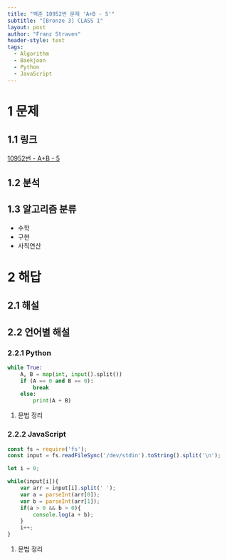 ```yaml
---
title: "백준 10952번 문제 'A+B - 5'"
subtitle: "[Bronze 3] CLASS 1"
layout: post
author: "Franz Straven"
header-style: text
tags:
  - Algorithm
  - Baekjoon
  - Python
  - JavaScript
---
```


# 1 문제

## 1.1 링크

[10952번 - A+B - 5](https://www.acmicpc.net/problem/10952)

## 1.2 분석

## 1.3 알고리즘 분류

- 수학
- 구현
- 사칙연산

# 2 해답

## 2.1 해설

## 2.2 언어별 해설

### 2.2.1 Python

```python
while True:
    A, B = map(int, input().split())
    if (A == 0 and B == 0):
        break
    else:
        print(A + B)
```

1. 문법 정리

### 2.2.2 JavaScript

```jsx
const fs = require('fs');
const input = fs.readFileSync('/dev/stdin').toString().split('\n');

let i = 0;

while(input[i]){
    var arr = input[i].split(' ');
    var a = parseInt(arr[0]);
    var b = parseInt(arr[1]);
    if(a > 0 && b > 0){
        console.log(a + b);
    }
    i++;
}
```

1. 문법 정리